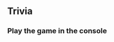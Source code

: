 
<h2>Trivia</h2>

<h3>Play the game in the console</h3>

<script>
const apiKey = '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';
const apiUrl = 'https://api.openai.com/v1/chat/completions';

const conversation = [
    {
'role': 'system', 'content': 'You are ChatGPT, a large language model trained by OpenAI.'
}
]

async function sendChatMessage(message) {
  const messages = [...conversation, {'role': 'user', 'content': message}];
  
  const requestOptions = {
    method: 'POST',
    headers: {
      'Content-Type': 'application/json',
      'Authorization': `Bearer ${apiKey}`
    },
    body: JSON.stringify({
      'model': 'gpt-3.5-turbo',
      'messages': messages
    })
  };

  try
  {
    const response = await fetch(apiUrl, requestOptions);
    const data = await response.json();
    const reply = data.choices[0].message.content;

    conversation.push({'role': 'user', 'content': message});
    conversation.push({'role': 'assistant', 'content': reply});

    return reply;
  }
   catch (error)
   {
    console.error('Error:', error);
    return 'An error occurred while communicating with the API.';
   }
}


// Example usage:
async function main()
{
  userMessage = 'Let us play trivia quiz about state capitals. Ask me 5 questions and give me 10 points for each question I answer correctly. Do not penalize me for any incorrect spelling. Tell me my score at the end.';
    reply = await sendChatMessage(userMessage);
    console.log('ChatGPT reply:', reply);

  while(userMessage !== 'quit')
  {
    userMessage = prompt("Please enter your reply:");
    
    if (userMessage === null)
    {
        return;
    }

    reply = await sendChatMessage(userMessage);
    console.log('ChatGPT reply:', reply);

    }
}

main();

</script>

